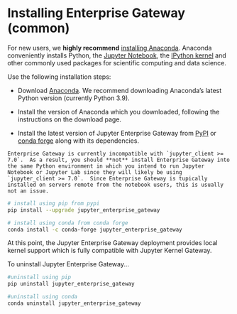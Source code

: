 # Installing Enterprise Gateway (common)

For new users, we **highly recommend** [installing Anaconda](https://www.anaconda.com/download).
Anaconda conveniently installs Python, the [Jupyter Notebook](https://jupyter.readthedocs.io/en/latest/install.html), the [IPython kernel](http://ipython.readthedocs.io/en/stable/install/kernel_install.html) and other commonly used
packages for scientific computing and data science.

Use the following installation steps:

* Download [Anaconda](https://www.anaconda.com/download). We recommend downloading Anaconda’s
  latest Python version (currently Python 3.9).

* Install the version of Anaconda which you downloaded, following the instructions on the download page.

* Install the latest version of Jupyter Enterprise Gateway from [PyPI](https://pypi.python.org/pypi/jupyter_enterprise_gateway/)
  or [conda forge](https://conda-forge.org/) along with its dependencies.

```{warning}
Enterprise Gateway is currently incompatible with `jupyter_client >= 7.0`.  As a result, you should **not** install Enterprise Gateway into the same Python environment in which you intend to run Jupyter Notebook or Jupyter Lab since they will likely be using `jupyter_client >= 7.0`.  Since Enterprise Gateway is tupically installed on servers remote from the notebook users, this is usually not an issue.
```

```bash
# install using pip from pypi
pip install --upgrade jupyter_enterprise_gateway
```

```bash
# install using conda from conda forge
conda install -c conda-forge jupyter_enterprise_gateway
```

At this point, the Jupyter Enterprise Gateway deployment provides local kernel support which is fully compatible with Jupyter Kernel Gateway.

To uninstall Jupyter Enterprise Gateway...
```bash
#uninstall using pip
pip uninstall jupyter_enterprise_gateway
```

```bash
#uninstall using conda
conda uninstall jupyter_enterprise_gateway
```
